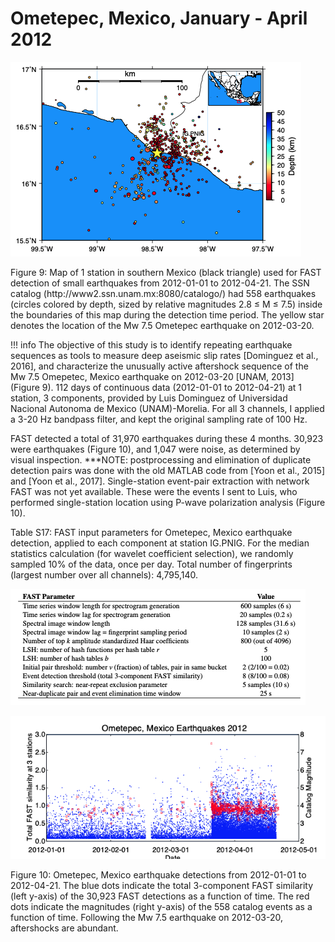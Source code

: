 # Ometepec, Mexico, January - April 2012  

![ex_param_4](img/ex_param_4.png)  

<figcaption>Figure 9: Map of 1 station in southern Mexico (black triangle) used for FAST detection of small earthquakes from 2012-01-01 to 2012-04-21. The SSN catalog (http://www2.ssn.unam.mx:8080/catalogo/) had 558 earthquakes (circles colored by depth, sized by relative magnitudes 2.8 ≤ M ≤ 7.5) inside the boundaries of this map during the detection time period. The yellow star denotes the location of the Mw 7.5 Ometepec earthquake on 2012-03-20.</figcaption>  

!!! info
    The objective of this study is to identify repeating earthquake sequences as tools to measure deep aseismic slip rates [Dominguez et al., 2016], and characterize the unusually active aftershock sequence of the Mw 7.5 Omepetec, Mexico earthquake on 2012-03-20 [UNAM, 2013] (Figure 9). 112 days of continuous data (2012-01-01 to 2012-04-21) at 1 station, 3 components, provided by Luis Dominguez of Universidad Nacional Autonoma de Mexico (UNAM)-Morelia. For all 3 channels, I applied a 3-20 Hz bandpass filter, and kept the original sampling rate of 100 Hz.  

FAST detected a total of 31,970 earthquakes during these 4 months. 30,923 were earthquakes (Figure 10), and 1,047 were noise, as determined by visual inspection. ***NOTE: postprocessing and elimination of duplicate detection pairs was done with the old MATLAB code from [Yoon et al., 2015] and [Yoon et al., 2017]. Single-station event-pair extraction with network FAST was not yet available. These were the events I sent to Luis, who performed single-station location using P-wave polarization analysis (Figure 10).  

Table S17: FAST input parameters for Ometepec, Mexico earthquake detection, applied to each component at station IG.PNIG. For the median statistics calculation (for wavelet coefficient selection), we randomly sampled 10% of the data, once per day. Total number of fingerprints (largest number over all channels): 4,795,140.  

![data_table_16](img/data_table_16.png)  

![distribution_5](img/distribution_5.png)  

<figcaption>Figure 10: Ometepec, Mexico earthquake detections from 2012-01-01 to 2012-04-21. The blue dots indicate the total 3-component FAST similarity (left y-axis) of the 30,923 FAST detections as a function of time. The red dots indicate the magnitudes (right y-axis) of the 558 catalog events as a function of time. Following the Mw 7.5 earthquake on 2012-03-20, aftershocks are abundant.</figcaption>  